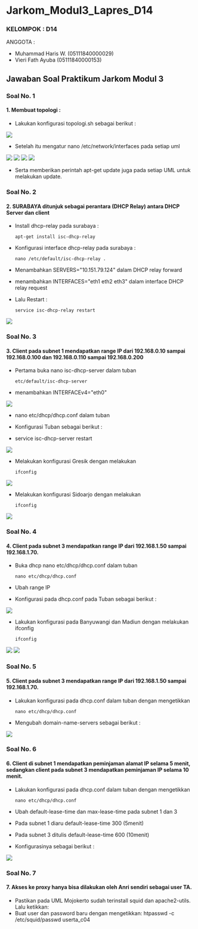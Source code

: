 # Jarkom_Modul3_Lapres_D14
 
### KELOMPOK        : D14
ANGGOTA         :

* Muhammad Haris W.     (05111840000029)
* Vieri Fath Ayuba      (05111840000153)

## Jawaban Soal Praktikum Jarkom Modul 3

### Soal No. 1
#### 1. Membuat topologi :

- Lakukan konfigurasi topologi.sh sebagai berikut :

<img src="https://github.com/vierifath/Jarkom_Modul3_Lapres_D14/blob/main/img/topo.JPG" >


- Setelah itu mengatur nano /etc/network/interfaces pada setiap uml

<img src="https://github.com/vierifath/Jarkom_Modul3_Lapres_D14/blob/main/img/1A.JPG" >
<img src="https://github.com/vierifath/Jarkom_Modul3_Lapres_D14/blob/main/img/1B.JPG" >
<img src="https://github.com/vierifath/Jarkom_Modul3_Lapres_D14/blob/main/img/1C.JPG" >
<img src="https://github.com/vierifath/Jarkom_Modul3_Lapres_D14/blob/main/img/1D.JPG" >

- Serta memberikan perintah apt-get update juga pada setiap UML untuk melakukan update.




### Soal No. 2
#### 2. SURABAYA ditunjuk sebagai perantara (DHCP Relay) antara DHCP Server dan client

- Install dhcp-relay pada surabaya : 

      apt-get install isc-dhcp-relay 
      
- Konfigurasi interface dhcp-relay pada surabaya : 

      nano /etc/default/isc-dhcp-relay .
      
- Menambahkan SERVERS="10.151.79.124" dalam DHCP relay forward

- menambahkan INTERFACES="eth1 eth2 eth3" dalam interface DHCP relay request

- Lalu Restart : 

      service isc-dhcp-relay restart

<img src="https://github.com/vierifath/Jarkom_Modul3_Lapres_D14/blob/main/img/2A.JPG" >






### Soal No. 3
#### 3. Client pada subnet 1 mendapatkan range IP dari 192.168.0.10 sampai 192.168.0.100 dan 192.168.0.110 sampai 192.168.0.200

- Pertama buka nano isc-dhcp-server dalam tuban

      etc/default/isc-dhcp-server

- menambahkan INTERFACEv4="eth0"

<img src="https://github.com/vierifath/Jarkom_Modul3_Lapres_D14/blob/main/img/3A.JPG" >

- nano etc/dhcp/dhcp.conf dalam tuban

- Konfigurasi Tuban sebagai berikut :

- service isc-dhcp-server restart

<img src="https://github.com/vierifath/Jarkom_Modul3_Lapres_D14/blob/main/img/3B.JPG" >

- Melakukan konfigurasi Gresik dengan melakukan

      ifconfig
      
<img src="https://github.com/vierifath/Jarkom_Modul3_Lapres_D14/blob/main/img/3C.JPG" >

- Melakukan konfigurasi Sidoarjo dengan melakukan

      ifconfig
      
<img src="https://github.com/vierifath/Jarkom_Modul3_Lapres_D14/blob/main/img/3D.JPG" >





### Soal No. 4
#### 4. Client pada subnet 3 mendapatkan range IP dari 192.168.1.50 sampai 192.168.1.70.

- Buka dhcp nano etc/dhcp/dhcp.conf dalam tuban

      nano etc/dhcp/dhcp.conf

- Ubah range IP
- Konfigurasi pada dhcp.conf pada Tuban sebagai berikut :

<img src="https://github.com/vierifath/Jarkom_Modul3_Lapres_D14/blob/main/img/4A.JPG" >


- Lakukan konfigurasi pada Banyuwangi dan Madiun dengan melakukan ifconfig

      ifconfig
      


<img src="https://github.com/vierifath/Jarkom_Modul3_Lapres_D14/blob/main/img/4B.JPG" >
<img src="https://github.com/vierifath/Jarkom_Modul3_Lapres_D14/blob/main/img/4C.JPG" >





### Soal No. 5
#### 5. Client pada subnet 3 mendapatkan range IP dari 192.168.1.50 sampai 192.168.1.70.

- Lakukan konfigurasi pada dhcp.conf dalam tuban dengan mengetikkan

      nano etc/dhcp/dhcp.conf 
      
- Mengubah domain-name-servers sebagai berikut :

<img src="https://github.com/vierifath/Jarkom_Modul3_Lapres_D14/blob/main/img/5A.JPG" >




### Soal No. 6
#### 6. Client di subnet 1 mendapatkan peminjaman alamat IP selama 5 menit, sedangkan client pada subnet 3 mendapatkan peminjaman IP selama 10 menit.

- Lakukan konfigurasi pada dhcp.conf dalam tuban dengan mengetikkan

      nano etc/dhcp/dhcp.conf 
      
- Ubah default-lease-time dan max-lease-time pada subnet 1 dan 3
- Pada subnet 1 diaru default-lease-time 300 (5menit)
- Pada subnet 3 ditulis default-lease-time 600 (10menit)
- Konfigurasinya sebagai berikut :

<img src="https://github.com/vierifath/Jarkom_Modul3_Lapres_D14/blob/main/img/6A.JPG" >




### Soal No. 7
#### 7. Akses ke proxy hanya bisa dilakukan oleh Anri sendiri sebagai user TA.

- Pastikan pada UML Mojokerto sudah terinstall squid dan apache2-utils. Lalu ketikkan:
- Buat user dan password baru dengan mengetikkan:
htpasswd -c /etc/squid/passwd userta_c04








      
      
































